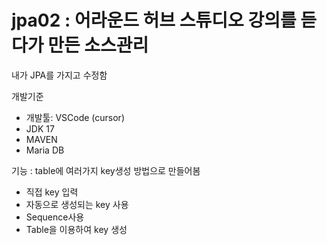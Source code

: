 # jpa02 : 어라운드 허브 스튜디오 강의를 듣다가 만든 소스관리
내가 JPA를 가지고 수정함

개발기준
- 개발툴: VSCode (cursor)
- JDK 17
- MAVEN
- Maria DB

기능 : table에 여러가지 key생성 방법으로 만들어봄 
- 직접 key 입력
- 자동으로 생성되는 key 사용
- Sequence사용
- Table을 이용하여 key 생성